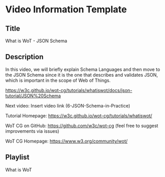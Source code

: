 # Video Information Template

## Title

What is WoT - JSON Schema

## Description

In this video, we will briefly explain Schema Languages and then move to the JSON Schema since it is the one that describes and validates JSON, which is important in the scope of Web of Things.

https://w3c.github.io/wot-cg/tutorials/whatiswot/docs/json-tutorial/JSON%20Schema

Next video: Insert video link (6-JSON-Schema-in-Practice)

Tutorial Homepage: https://w3c.github.io/wot-cg/tutorials/whatiswot/

WoT CG on GitHub: https://github.com/w3c/wot-cg (feel free to suggest improvements via issues)

WoT CG Homepage: https://www.w3.org/community/wot/

## Playlist

What is WoT